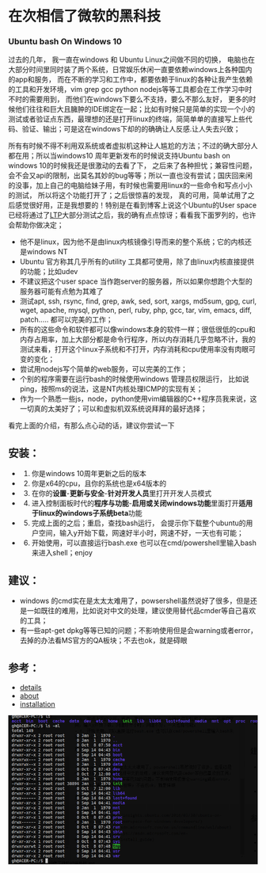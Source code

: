 # 在次相信了微软的黑科技

### Ubuntu bash On Windows 10

过去的几年， 我一直在windows 和 Ubuntu Linux之间做不同的切换， 电脑也在大部分时间里同时装了两个系统，日常娱乐休闲一直要依赖windows上各种国内的app和服务， 而在不断的学习和工作中，都要依赖于linux的各种让我产生依赖的工具和开发环境，vim grep gcc python nodejs等等工具都会在工作学习中时不时的需要用到， 而他们在windows下要么不支持，要么不那么友好， 更多的时候他们往往和巨大且臃肿的IDE绑定在一起；比如有时候只是简单的实现一个小的测试或者验证点东西，最理想的还是打开linux的终端，简简单单的直接写上些代码、验证、输出；可是这在windows下却的的确确让人反感.让人失去兴致；

所有有时候不得不利用双系统或者虚拟机这种让人尴尬的方法；不过的确大部分人都在用；所以当windows10 周年更新发布的时候说支持Ubuntu bash on windows 10的时候我还是很激动的去看了下， 之后来了各种担忧；兼容性问题，会不会又api的限制，出莫名其妙的bug等等；所以一直也没有尝试；国庆回来闲的没事，加上自己的电脑给妹子用，有时候也需要用linux的一些命令和写点小小的测试， 所以将这个功能打开了；之后很惊喜的发现， 真的可用，简单试用了之后感觉很好用，正是我想要的！特别是在看到博客上说这个Ubuntu的User space已经将通过了[LTP](https://github.com/linux-test-project/ltp)大部分测试之后，我的确有点点惊讶；看看我下面罗列的，也许会帮助你做决定；

- 他不是linux，因为他不是由linux内核镜像引导而来的整个系统；它的内核还是windows NT
- Ubuntu 官方称其几乎所有的utility 工具都可使用，除了由linux内核直接提供的功能；比如udev
- 不建议把这个user space 当作跑server的服务器，所以如果你想跑个大型的服务器可能有点勉为其难了
- 测试apt, ssh, rsync, find, grep, awk, sed, sort, xargs, md5sum, gpg, curl, wget, apache, mysql, python, perl, ruby, php, gcc, tar, vim, emacs, diff, patch..... 都可以完美的工作；
- 所有的这些命令和软件都可以像windows本身的软件一样；很低很低的cpu和内存占用率，加上大部分都是命令行程序，所以内存消耗几乎忽略不计，我的测试来看，打开这个linux子系统和不打开，内存消耗和cpu使用率没有肉眼可变的变化；
- 尝试用nodejs写个简单的web服务，可以完美的工作；
- 个别的程序需要在运行bash的时候使用windows 管理员权限运行， 比如说ping，按照ms的说法，这是NT内核处理ICMP的实现有关；
- 作为一个熟悉一些js，node，python使用vim编辑器的C++程序员我来说，这一切真的太美好了；可以和虚拟机双系统说拜拜的最好选择；

看完上面的介绍，有那么点心动的话，建议你尝试一下

安装：
---

- 1. 你是windows 10周年更新之后的版本
- 2. 你是x64的cpu，且你的系统也是x64版本的
- 3. 在你的**设置**-**更新与安全**-**针对开发人员**里打开开发人员模式
- 4. 进入控制面板时代的**程序与功能**-**启用或关闭windows功能**里面打开**适用于linux的windows子系统beta**功能
- 5. 完成上面的之后；重启，查找bash运行， 会提示你下载整个ubuntu的用户空间，输入y开始下载，网速好半小时，网速不好，一天也有可能；
- 6. 开始使用，可以直接运行bash.exe 也可以在cmd/powershell里输入bash来进入shell；enjoy

建议：
---

- windows 的cmd实在是太太太难用了，powsershell虽然说好了很多，但是还是一如既往的难用，比如说对中文的处理，建议使用替代品cmder等自己喜欢的工具；
- 有一些apt-get dpkg等等已知的问题；不影响使用但是会warning或者error，去掉的办法看MS官方的QA板块；不去也ok，就是碍眼

参考：
---

- [details](https://insights.ubuntu.com/2016/03/30/ubuntu-on-windows-the-ubuntu-userspace-for-windows-developers/)
- [about](https://msdn.microsoft.com/en-us/commandline/wsl/about)
- [installation](https://msdn.microsoft.com/en-us/commandline/wsl/install_guide)

![截图](/IT_Man_Skills/img/lxss_ubuntu_bash_on_windows.png)

